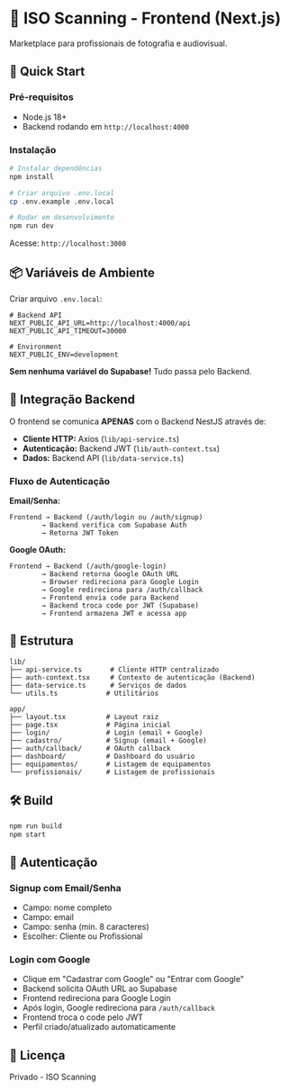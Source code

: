 # 📱 ISO Scanning - Frontend (Next.js)

Marketplace para profissionais de fotografia e audiovisual.

## 🚀 Quick Start

### Pré-requisitos

- Node.js 18+
- Backend rodando em `http://localhost:4000`

### Instalação

```bash
# Instalar dependências
npm install

# Criar arquivo .env.local
cp .env.example .env.local

# Rodar em desenvolvimento
npm run dev
```

Acesse: `http://localhost:3000`

## 📦 Variáveis de Ambiente

Criar arquivo `.env.local`:

```env
# Backend API
NEXT_PUBLIC_API_URL=http://localhost:4000/api
NEXT_PUBLIC_API_TIMEOUT=30000

# Environment
NEXT_PUBLIC_ENV=development
```

**Sem nenhuma variável do Supabase!** Tudo passa pelo Backend.

## 🔗 Integração Backend

O frontend se comunica **APENAS** com o Backend NestJS através de:

- **Cliente HTTP:** Axios (`lib/api-service.ts`)
- **Autenticação:** Backend JWT (`lib/auth-context.tsx`)
- **Dados:** Backend API (`lib/data-service.ts`)

### Fluxo de Autenticação

**Email/Senha:**

```
Frontend → Backend (/auth/login ou /auth/signup)
        → Backend verifica com Supabase Auth
        → Retorna JWT Token
```

**Google OAuth:**

```
Frontend → Backend (/auth/google-login)
        → Backend retorna Google OAuth URL
        → Browser redireciona para Google Login
        → Google redireciona para /auth/callback
        → Frontend envia code para Backend
        → Backend troca code por JWT (Supabase)
        → Frontend armazena JWT e acessa app
```

## 📁 Estrutura

```
lib/
├── api-service.ts       # Cliente HTTP centralizado
├── auth-context.tsx     # Contexto de autenticação (Backend)
├── data-service.ts      # Serviços de dados
└── utils.ts            # Utilitários

app/
├── layout.tsx          # Layout raiz
├── page.tsx            # Página inicial
├── login/              # Login (email + Google)
├── cadastro/           # Signup (email + Google)
├── auth/callback/      # OAuth callback
├── dashboard/          # Dashboard do usuário
├── equipamentos/       # Listagem de equipamentos
└── profissionais/      # Listagem de profissionais
```

## 🛠️ Build

```bash
npm run build
npm start
```

## 🔑 Autenticação

### Signup com Email/Senha

- Campo: nome completo
- Campo: email
- Campo: senha (mín. 8 caracteres)
- Escolher: Cliente ou Profissional

### Login com Google

- Clique em "Cadastrar com Google" ou "Entrar com Google"
- Backend solicita OAuth URL ao Supabase
- Frontend redireciona para Google Login
- Após login, Google redireciona para `/auth/callback`
- Frontend troca o code pelo JWT
- Perfil criado/atualizado automaticamente

## 📝 Licença

Privado - ISO Scanning

